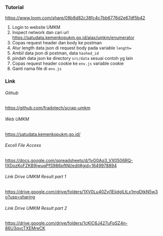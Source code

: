 ### Tutorial

https://www.loom.com/share/08b8d82c38fc4c7bb6776d2e67df5b42

1. Login to website UMKM
2. Inspect network dan cari url https://satudata.kemenkopukm.go.id/ajax/umkm/enumerator
3. Copas request header dan body ke postman
4. Atur length data json di request body pada variable `length=`
5. Ambil data json di postman, data `hashed_id`
6. pindah data json ke directory `src/data` sesuai contoh yg lain
7. Copas request header cookie ke `env.js` variable cookie
8. Ganti nama file di `env.js`

### Link

###### Github

https://github.com/fradotech/scrap-umkm

###### Web UMKM

https://satudata.kemenkopukm.go.id/

###### Excell File Access

https://docs.google.com/spreadsheets/d/1vG0Aq3_VX0506RQ-fXDozKoFZKB9jwuqPfS986pftNI/edit#gid=1649978894

###### Link Drive UMKM Result part 1

https://drive.google.com/drive/folders/1XV0Lu40Zvj1EiidglLtLx1mgDtkN5w3o?usp=sharing

###### Link Drive UMKM Result part 2

https://drive.google.com/drive/folders/1cKIC6J427uFpSZ4n-86U3qvcTXEMreCK
